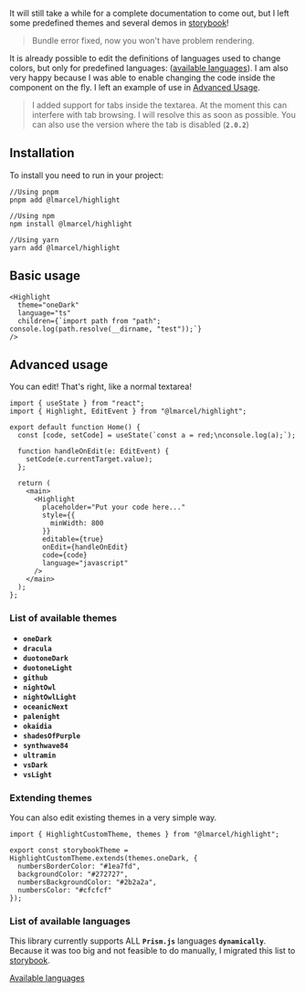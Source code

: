 It will still take a while for a complete documentation to come out, but I left some predefined themes and several demos in [storybook](https://core-l-marcel.vercel.app/)! 

> Bundle error fixed, now you won't have problem rendering.

It is already possible to edit the definitions of languages ​​used to change colors, but only for predefined languages: ([available languages](https://core-l-marcel.vercel.app/?path=/story/highlight-documentation--page#languages)). I am also very happy because I was able to enable changing the code inside the component on the fly. I left an example of use in [Advanced Usage](#advanced-usage).

> I added support for tabs inside the textarea. At the moment this can interfere with tab browsing. I will resolve this as soon as possible. You can also use the version where the tab is disabled (__`2.0.2`__)

## Installation
To install you need to run in your project:
```
//Using pnpm
pnpm add @lmarcel/highlight

//Using npm
npm install @lmarcel/highlight

//Using yarn
yarn add @lmarcel/highlight
```

## Basic usage
```tsx
<Highlight
  theme="oneDark"
  language="ts"
  children={`import path from "path";
console.log(path.resolve(__dirname, "test"));`}
/>
```

## Advanced usage
You can edit! That's right, like a normal textarea!
```tsx
import { useState } from "react";
import { Highlight, EditEvent } from "@lmarcel/highlight";

export default function Home() {
  const [code, setCode] = useState(`const a = red;\nconsole.log(a);`);

  function handleOnEdit(e: EditEvent) {
    setCode(e.currentTarget.value);
  };

  return (
    <main>
      <Highlight
        placeholder="Put your code here..."
        style={{
          minWidth: 800
        }}
        editable={true}
        onEdit={handleOnEdit}
        code={code}
        language="javascript"
      />
    </main>
  );
};
```

### List of available themes
- __`oneDark`__
- __`dracula`__
- __`duotoneDark`__
- __`duotoneLight`__
- __`github`__
- __`nightOwl`__
- __`nightOwlLight`__
- __`oceanicNext`__
- __`palenight`__
- __`okaidia`__
- __`shadesOfPurple`__
- __`synthwave84`__
- __`ultramin`__
- __`vsDark`__
- __`vsLight`__

### Extending themes
You can also edit existing themes in a very simple way.
```tsx
import { HighlightCustomTheme, themes } from "@lmarcel/highlight";

export const storybookTheme = HighlightCustomTheme.extends(themes.oneDark, {
  numbersBorderColor: "#1ea7fd",
  backgroundColor: "#272727",
  numbersBackgroundColor: "#2b2a2a",
  numbersColor: "#cfcfcf"
});
```

### List of available languages
This library currently supports ALL __`Prism.js`__ languages __`​​dynamically`__. Because it was too big and not feasible to do manually, I migrated this list to [storybook](https://core-l-marcel.vercel.app/). 

[Available languages](https://core-l-marcel.vercel.app/?path=/story/highlight-documentation--page#languages)